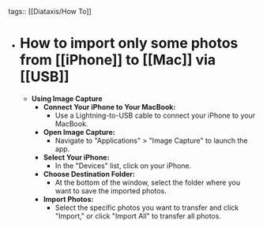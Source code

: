 tags:: [[Diataxis/How To]]

- # How to import only some photos from [[iPhone]] to [[Mac]] via [[USB]]
	- **Using Image Capture**
		- **Connect Your iPhone to Your MacBook:**
			- Use a Lightning-to-USB cable to connect your iPhone to your MacBook.​
		- **Open Image Capture:**
			- Navigate to "Applications" > "Image Capture" to launch the app.​
		- **Select Your iPhone:**
			- In the "Devices" list, click on your iPhone.​
		- **Choose Destination Folder:**
			- At the bottom of the window, select the folder where you want to save the imported photos.​
		- **Import Photos:**
			- Select the specific photos you want to transfer and click "Import," or click "Import All" to transfer all photos.